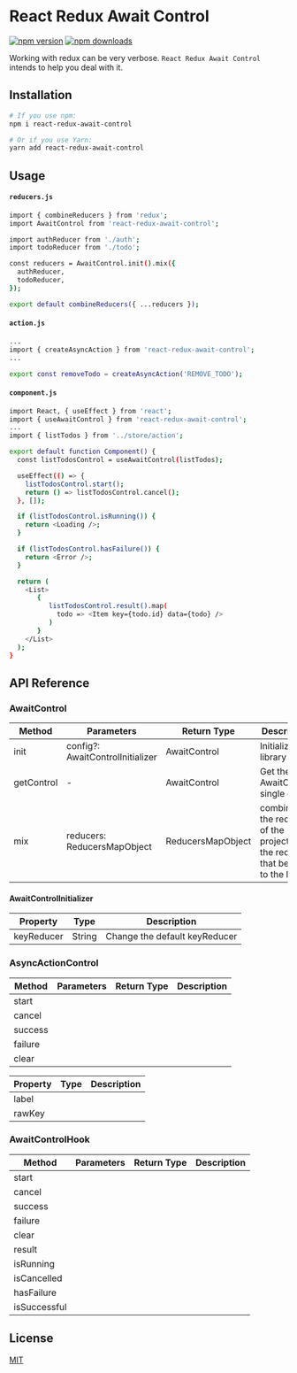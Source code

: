 # React Redux Await Control

[![npm version](https://img.shields.io/npm/v/react-redux-await-control.svg?style=flat-square)](https://www.npmjs.com/package/react-redux-await-control)
[![npm downloads](https://img.shields.io/npm/dm/react-redux-await-control.svg?style=flat-square)](https://www.npmjs.com/package/react-redux-await-control)

Working with redux can be very verbose. `React Redux Await Control` intends to help you deal with it.

## Installation

```bash
# If you use npm:
npm i react-redux-await-control

# Or if you use Yarn:
yarn add react-redux-await-control
```

## Usage

#### `reducers.js`

```bash
import { combineReducers } from 'redux';
import AwaitControl from 'react-redux-await-control';

import authReducer from './auth';
import todoReducer from './todo';

const reducers = AwaitControl.init().mix({
  authReducer,
  todoReducer,
});

export default combineReducers({ ...reducers });
```

#### `action.js`

```bash
...
import { createAsyncAction } from 'react-redux-await-control';
...

export const removeTodo = createAsyncAction('REMOVE_TODO');
```

#### `component.js`

```bash
import React, { useEffect } from 'react';
import { useAwaitControl } from 'react-redux-await-control';
...
import { listTodos } from '../store/action';

export default function Component() {
  const listTodosControl = useAwaitControl(listTodos);

  useEffect(() => {
    listTodosControl.start();
    return () => listTodosControl.cancel();
  }, []);

  if (listTodosControl.isRunning()) {
    return <Loading />;
  }

  if (listTodosControl.hasFailure()) {
    return <Error />;
  }

  return (
    <List>
       {
          listTodosControl.result().map(
            todo => <Item key={todo.id} data={todo} />
          )
       }
    </List>
  );
}

```

## API Reference

### AwaitControl

| Method     | Parameters                       | Return Type       | Description                                                                       |
| ---------- | -------------------------------- | ----------------- | --------------------------------------------------------------------------------- |
| init       | config?: AwaitControlInitializer | AwaitControl      | Initialize the library                                                            |
| getControl | -                                | AwaitControl      | Get the AwaitControl single object                                                |
| mix        | reducers: ReducersMapObject      | ReducersMapObject | combines the reducers of the project with the reducer that belongs to the library |

#### AwaitControlInitializer

| Property   | Type   | Description                   |
| ---------- | ------ | ----------------------------- |
| keyReducer | String | Change the default keyReducer |

### AsyncActionControl

| Method  | Parameters | Return Type | Description |
| ------- | ---------- | ----------- | ----------- |
| start   |            |             |             |
| cancel  |            |             |             |
| success |            |             |             |
| failure |            |             |             |
| clear   |            |             |             |

| Property | Type | Description |
| -------- | ---- | ----------- |
| label    |      |             |
| rawKey   |      |             |

### AwaitControlHook

| Method       | Parameters | Return Type | Description |
| ------------ | ---------- | ----------- | ----------- |
| start        |            |             |             |
| cancel       |            |             |             |
| success      |            |             |             |
| failure      |            |             |             |
| clear        |            |             |             |
| result       |            |             |             |
| isRunning    |            |             |             |
| isCancelled  |            |             |             |
| hasFailure   |            |             |             |
| isSuccessful |            |             |             |

## License

[MIT](LICENSE)
